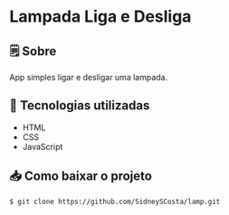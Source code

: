 # Lampada Liga e Desliga

## 🗒 Sobre
App simples ligar e desligar uma lampada. 

## 🚀 Tecnologias utilizadas
- HTML
- CSS
- JavaScript

## 📥 Como baixar o projeto

```bash
$ git clone https://github.com/SidneySCosta/lamp.git
```
